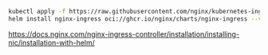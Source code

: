 ```sh
kubectl apply -f https://raw.githubusercontent.com/nginx/kubernetes-ingress/v4.0.0/deploy/crds.yaml
helm install nginx-ingress oci://ghcr.io/nginx/charts/nginx-ingress --version 2.0.0 --set controller.kind=daemonset
```

https://docs.nginx.com/nginx-ingress-controller/installation/installing-nic/installation-with-helm/
